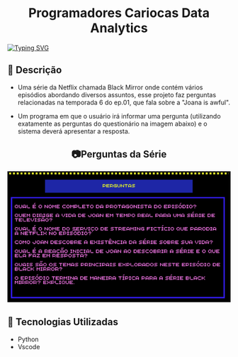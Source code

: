 <h1 align="center"> Programadores Cariocas Data Analytics </h1>

<p aling="center">
  <a aling="center" href="https://git.io/typing-svg"><img src="https://readme-typing-svg.demolab.com?font=Fira+Code&weight=600&pause=1000&color=27F72B&background=D247FF00&random=false&width=435&lines=Projeto+em+Python_Black_Mirror_Senac" alt="Typing SVG" /></a>
</p>

## :pushpin: Descrição
- Uma série da Netflix chamada Black Mirror onde contém vários episódios abordando diversos assuntos, esse projeto faz perguntas relacionadas na temporada 6 do ep.01, que fala sobre a "Joana is awful".

- Um programa em que o usuário irá informar uma pergunta (utilizando exatamente as perguntas do questionário na imagem abaixo) e o sistema deverá apresentar a resposta.
 
## <h2 align="center"> :camera:Perguntas da Série</h2>
![perguntas](https://raw.githubusercontent.com/MBrito0/Projeto_Black_Mirror/main/perguntas.png)

## :wrench: Tecnologias Utilizadas
 - Python
 - Vscode
